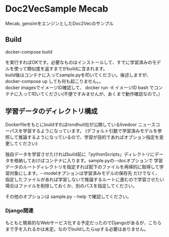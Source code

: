 # Doc2VecSample Mecab
Mecab, gensimをエンジンとしたDoc2Vecのサンプル

## Build
docker-compose build
  
を実行すればOKです。必要なものはインストールして、すでに学習済みのモデルを使って類似度を返すまでがbuildに含まれます。  
build後はコンテナに入ってsample.pyを叩いてください。後述しますが、docker-compose up しても何も起こりません。。  
docker imagesでイメージID確認して、 docker run -it イメージID bash でコンテナに入って叩いてください(不便ですみませんが、あくまで動作確認なので。)

## 学習データのディレクトリ構成
Dockerfileをもとにbuildすればrondhuit社が公開しているlivedoor ニュースコーパスを学習するようになっています。
(デフォルト引数で学習済みモデルを参照して推論するようになっているので、学習が目的であればオプション指定を変更してください)
  
独自データを学習させたければbuild前に「pythonScripts」ディレクトリにデータを格納しておけばコンテナに入ります。sample.pyの--docオプションで
学習データのルートディレクトリを指定すれば配下のファイルを再帰的に取得して学習対象にします。--modelオプションは学習済みモデルの保存先
だけでなく、指定したファイルがあれば学習しないで推論するルートに進むので学習させたい場合はファイルを削除しておくか、別のパスを指定してください。
  
その他のオプションは sample.py --help で確認してください。

### Django関連
もともと簡易的なWebサービス化する予定だったのでDjangoがあるが、こちらまで手を入れるかは未定。なのでbuildしたらupする必要はありません。